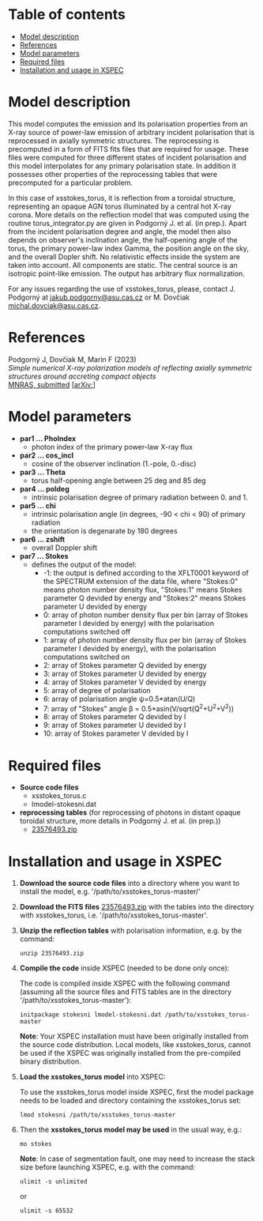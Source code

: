 Table of contents
=================

* [Model description](#model-description)
* [References](#references)
* [Model parameters](#model-parameters)
* [Required files](#required-files)
* [Installation and usage in XSPEC](#installation-and-usage-in-xspec)


Model description
=================

This model computes the emission and its polarisation properties from
an X-ray source of power-law emission of arbitrary incident polarisation 
that is reprocessed in axially symmetric structures. The reprocessing
is precomputed in a form of FITS fits files that are required for
usage. These files were computed for three different states
of incident polarisation and this model interpolates for any primary
polarisation state. In addition it possesses other properties of the
reprocessing tables that were precomputed for a particular problem.

In this case of xsstokes_torus, it is reflection from a toroidal structure,
representing an opaque AGN torus illuminated by a central hot X-ray corona.
More details on the reflection model that was computed using the routine
torus_integrator.py are given in Podgorný J. et al. (in prep.). Apart from
the incident polarisation degree and angle, the model then also depends on
observer's inclination angle, the half-opening angle of the torus,
the primary power-law index Gamma, the position angle on the sky, and
the overall Dopler shift. No relativistic effects inside the system 
are taken into account. All components are static. The central source
is an isotropic point-like emission. The output has arbitrary flux
normalization.

For any issues regarding the use of xsstokes_torus, please, contact J. Podgorný at 
[jakub.podgorny@asu.cas.cz](mailto:jakub.podgorny@asu.cas.cz) or M. Dovčiak
[michal.dovciak@asu.cas.cz](mailto:michal.dovciak@asu.cas.cz).


References
==========

Podgorný J, Dovčiak M, Marin F (2023)  
_Simple numerical X-ray polarization models of reflecting axially symmetric structures around accreting compact objects_  
[MNRAS, submitted]()
[[arXiv:]()]


Model parameters
================

* **par1 ... PhoIndex** 
  - photon index of the primary power-law X-ray flux
* **par2 ... cos_incl** 
  - cosine of the observer inclination (1.-pole, 0.-disc)
* **par3 ... Theta**  
  - torus half-opening angle between 25 deg and 85 deg 
* **par4 ... poldeg**  
  - intrinsic polarisation degree of primary radiation between 0. and 1.
* **par5 ... chi**  
  - intrinsic polarisation angle (in degrees, -90 < chi < 90) of primary radiation
  - the orientation is degenarate by 180 degrees
* **par6 ... zshift**
  - overall Doppler shift
* **par7 ... Stokes**
  - defines the output of the model:
    - -1: the output is defined according to the XFLT0001 keyword of the 
          SPECTRUM extension of the data file, where "Stokes:0" means photon 
          number density flux, "Stokes:1" means Stokes parameter Q devided by 
          energy and "Stokes:2" means Stokes parameter U devided by energy
    -  0: array of photon number density flux per bin (array of Stokes parameter 
          I devided by energy) with the polarisation computations switched off
    -  1: array of photon number density flux per bin (array of Stokes parameter 
          I devided by energy), with the polarisation computations switched on
    -  2: array of Stokes parameter Q devided by energy
    -  3: array of Stokes parameter U devided by energy
    -  4: array of Stokes parameter V devided by energy
    -  5: array of degree of polarisation
    -  6: array of polarisation angle &psi;=0.5*atan(U/Q)
    -  7: array of "Stokes" angle 
          &beta; = 0.5*asin(V/sqrt(Q<sup>2</sup>+U<sup>2</sup>+V<sup>2</sup>))
    -  8: array of Stokes parameter Q devided by I
    -  9: array of Stokes parameter U devided by I
    - 10: array of Stokes parameter V devided by I

Required files
==============

* **Source code files**
  - xsstokes_torus.c
  - lmodel-stokesni.dat  
* **reprocessing tables**
  (for reprocessing of photons in distant opaque toroidal structure, more details in Podgorný J. et al. (in prep.))
  - [23576493.zip](https://doi.org/10.6084/m9.figshare.23576493)  


Installation and usage in XSPEC
===============================

1. **Download the source code files**
   into a directory where you want to install the model, e.g. '/path/to/xsstokes_torus-master/'

2. **Download the FITS files** 
   [23576493.zip](https://doi.org/10.6084/m9.figshare.23576493) 
   with the tables into the directory with xsstokes_torus, i.e. '/path/to/xsstokes_torus-master'.

3. **Unzip the reflection tables** with polarisation information, e.g. by the command:

   `unzip 23576493.zip`
   
4. **Compile the code** inside XSPEC (needed to be done only once):

   The code is compiled inside XSPEC with the following command (assuming all 
   the source files and FITS tables are in the directory 
   '/path/to/xsstokes_torus-master'):

   `initpackage stokesni lmodel-stokesni.dat /path/to/xsstokes_torus-master`

   **Note**:
   Your XSPEC installation must have been originally installed from the source 
   code distribution. Local models, like xsstokes_torus, cannot be used if the XSPEC 
   was originally installed from the pre-compiled binary distribution.

5. **Load the xsstokes_torus model** into XSPEC:

   To use the xsstokes_torus model inside XSPEC, first the model package needs to be 
   loaded and directory containing the xsstokes_torus set:

   `lmod stokesni /path/to/xsstokes_torus-master`  

6. Then the **xsstokes_torus model may be used** in the usual way, e.g.:

   `mo stokes`

   **Note**:
   In case of segmentation fault, one may need to increase the stack size before 
   launching XSPEC, e.g. with the command:

   `ulimit -s unlimited`

   or 

   `ulimit -s 65532`
